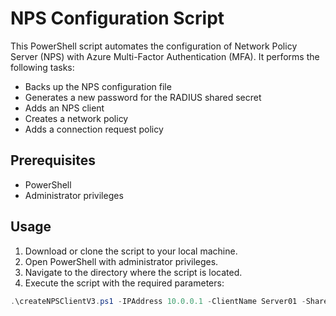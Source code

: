 # NPS Configuration Script

This PowerShell script automates the configuration of Network Policy Server (NPS) with Azure Multi-Factor Authentication (MFA). It performs the following tasks:

- Backs up the NPS configuration file
- Generates a new password for the RADIUS shared secret
- Adds an NPS client
- Creates a network policy
- Adds a connection request policy

## Prerequisites

- PowerShell
- Administrator privileges

## Usage

1. Download or clone the script to your local machine.
2. Open PowerShell with administrator privileges.
3. Navigate to the directory where the script is located.
4. Execute the script with the required parameters:

```powershell
.\createNPSClientV3.ps1 -IPAddress 10.0.0.1 -ClientName Server01 -SharedSecret Password1245$ -Projectname Projectname
